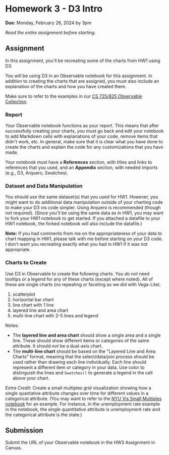 # Homework 3 - D3 Intro

**Due:** Monday, February 26, 2024 by 3pm

*Read the entire assignment before starting.*

## Assignment

In this assignment, you'll be recreating some of the charts from HW1 using D3.

You will be using D3 in an Observable notebook for this assignment.  In addition to creating the charts that are assigned, you must also include an explanation of the charts and how you have created them.  

Make sure to refer to the examples in our [CS 725/825 Observable Collection](https://observablehq.com/collection/@oducs-vis/cs-725).

### Report

Your Observable notebook functions as your report.  This means that after successfully creating your charts, you must go back and edit your notebook to add Markdown cells with explanations of your code, remove items that didn't work, etc. In general, make sure that it is clear what you have done to create the charts and explain the code for any customizations that you have made.

Your notebook must have a **References** section, with titles and links to references that you used, and an **Appendix** section, with needed imports (e.g., D3, Arquero, Swatches).

### Dataset and Data Manipulation

You should use the same dataset(s) that you used for HW1.  However, you might want to do additional data manipulation outside of your charting code to make your D3 vis code simpler. Using Arquero is recommended (though not required).  (Since you'll be using the same data as in HW1, you may want to fork your HW1 notebook to get started.  If you attached a datafile to your HW1 notebook, the forked notebook will also include the datafile.)

**Note:** If you had comments from me on the appropriateness of your data to chart mapping in HW1, please talk with me before starting on your D3 code. I don't want you recreating exactly what you had in HW1 if it was not appropriate.

### Charts to Create

Use D3 in Observable to create the following charts.  You *do not* need tooltips or a legend for any of these charts (except where noted).  All of these are single charts (no repeating or faceting as we did with Vega-Lite).  

1. scatterplot
2. horizontal bar chart
3. line chart with 1 line
4. layered line and area chart
5. multi-line chart with 2-5 lines and legend

Notes:

* The **layered line and area chart** should show a single area and a single line. These should show different items or categories of the same attribute. It should *not* be a dual-axis chart.
* The **multi-line chart** should be based on the "Layered Line and Area Charts" format, meaning that the select/data/join process should be used rather than drawing each line individually. Each line should represent a different item or category in your data. Use color to distinguish the lines and `Swatches()` to generate a legend in the cell above your chart.

*Extra Credit:* Create a small multiples grid visualization showing how a single quantative attribute changes over time for different values in a categorical attribute. (You may want to refer to the [NYU Vis Small Multiples notebook](https://observablehq.com/@nyuvis/small-multiples) for an example. For instance, in the unemployment rate example in the notebook, the single quantitative attribute is unemployment rate and the categorical attribute is the state.)

## Submission

Submit the URL of your Observable notebook in the HW3 Assignment in Canvas.
